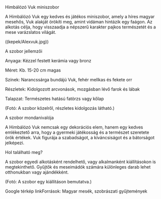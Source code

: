 Himbálózó Vuk miniszobor

A Himbálózó Vuk egy kedves és játékos miniszobor, amely a híres magyar mesehős, Vuk alakját örökíti meg, amint vidáman hintázik egy faágon. Az alkotás célja, hogy visszaadja a népszerű karakter pajkos természetét és a mese varázslatos világát.



((kepek/Alexvuk.jpg))

A szobor jellemzői

Anyaga: Kézzel festett kerámia vagy bronz

Méret: Kb. 15-20 cm magas

Színek: Narancssárga bundájú Vuk, fehér mellkas és fekete orr

Részletek: Kidolgozott arcvonások, mozgásban lévő farok és lábak

Talapzat: Természetes hatású fatörzs vagy kőlap

(Fotó: A szobor közelről, részletes kidolgozás látható.)

A szobor mondanivalója

A Himbálózó Vuk nemcsak egy dekorációs elem, hanem egy kedves emlékeztető arra, hogy a gyermeki játékosság és a természet szeretete örök értékek. Vuk figurája a szabadságot, a kíváncsiságot és a bátorságot jelképezi.

Hol található meg?

A szobor egyedi alkotásként rendelhető, vagy alkalmanként kiállításokon is megtekinthető. Gyűjtők és meseimádók számára különleges darab lehet otthonukban vagy ajándékként.

(Fotó: A szobor egy kiállításon bemutatva.)

Google térkép linkForrások: Magyar mesék, szobrászati gyűjtemények
